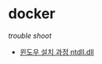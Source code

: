 # docker

_trouble shoot_

- [윈도우 설치 과정 ntdll.dll](https://github.com/shinwoos/my-dictionary/blob/master/docker/ntdll.md)
